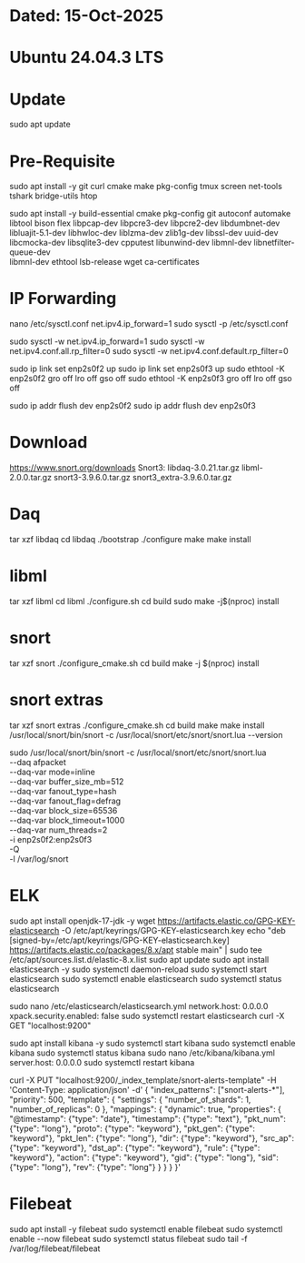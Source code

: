 # Dated: 15-Oct-2025
# Ubuntu 24.04.3 LTS

# Update
sudo apt update

# Pre-Requisite
sudo apt install -y git curl cmake make pkg-config tmux screen net-tools tshark bridge-utils htop

sudo apt install -y build-essential cmake pkg-config git autoconf automake \
libtool bison flex libpcap-dev libpcre3-dev libpcre2-dev libdumbnet-dev  \
libluajit-5.1-dev libhwloc-dev liblzma-dev zlib1g-dev libssl-dev uuid-dev \
libcmocka-dev libsqlite3-dev cpputest libunwind-dev libmnl-dev libnetfilter-queue-dev \
libmnl-dev ethtool lsb-release wget ca-certificates


# IP Forwarding
nano /etc/sysctl.conf 
    net.ipv4.ip_forward=1
sudo sysctl -p /etc/sysctl.conf

sudo sysctl -w net.ipv4.ip_forward=1
sudo sysctl -w net.ipv4.conf.all.rp_filter=0
sudo sysctl -w net.ipv4.conf.default.rp_filter=0

sudo ip link set enp2s0f2 up
sudo ip link set enp2s0f3 up
sudo ethtool -K enp2s0f2 gro off lro off gso off
sudo ethtool -K enp2s0f3 gro off lro off gso off

sudo ip addr flush dev enp2s0f2
sudo ip addr flush dev enp2s0f3




# Download
https://www.snort.org/downloads
Snort3:
    libdaq-3.0.21.tar.gz
    libml-2.0.0.tar.gz
    snort3-3.9.6.0.tar.gz
    snort3_extra-3.9.6.0.tar.gz 

# Daq
tar xzf libdaq
cd libdaq
./bootstrap
./configure
make
make install

# libml
tar xzf libml
cd libml
./configure.sh
cd build
sudo make -j$(nproc) install

# snort
tar xzf snort
./configure_cmake.sh
cd build
make -j $(nproc) install

# snort extras
tar xzf snort extras
./configure_cmake.sh
cd build
make
make install
/usr/local/snort/bin/snort -c /usr/local/snort/etc/snort/snort.lua --version

sudo /usr/local/snort/bin/snort -c /usr/local/snort/etc/snort/snort.lua \
  --daq afpacket \
  --daq-var mode=inline \
  --daq-var buffer_size_mb=512 \
  --daq-var fanout_type=hash \
  --daq-var fanout_flag=defrag \
  --daq-var block_size=65536 \
  --daq-var block_timeout=1000 \
  --daq-var num_threads=2 \
  -i enp2s0f2:enp2s0f3 \
  -Q \
  -l /var/log/snort



#   ELK
sudo apt install openjdk-17-jdk -y
wget https://artifacts.elastic.co/GPG-KEY-elasticsearch -O /etc/apt/keyrings/GPG-KEY-elasticsearch.key
echo "deb [signed-by=/etc/apt/keyrings/GPG-KEY-elasticsearch.key] https://artifacts.elastic.co/packages/8.x/apt stable main" | sudo tee /etc/apt/sources.list.d/elastic-8.x.list
sudo apt update
sudo apt install elasticsearch -y
sudo systemctl daemon-reload
sudo systemctl start elasticsearch
sudo systemctl enable elasticsearch
sudo systemctl status elasticsearch

sudo nano /etc/elasticsearch/elasticsearch.yml
    network.host: 0.0.0.0
    xpack.security.enabled: false
sudo systemctl restart elasticsearch
curl -X GET "localhost:9200"

sudo apt install kibana -y
sudo systemctl start kibana
sudo systemctl enable kibana
sudo systemctl status kibana
sudo nano /etc/kibana/kibana.yml
    server.host: 0.0.0.0
sudo systemctl restart kibana



curl -X PUT "localhost:9200/_index_template/snort-alerts-template" -H 'Content-Type: application/json' -d'
{
  "index_patterns": ["snort-alerts-*"],
  "priority": 500,
  "template": {
    "settings": {
      "number_of_shards": 1,
      "number_of_replicas": 0
    },
    "mappings": {
      "dynamic": true,
      "properties": {
        "@timestamp": {"type": "date"},
        "timestamp": {"type": "text"},
        "pkt_num": {"type": "long"},
        "proto": {"type": "keyword"},
        "pkt_gen": {"type": "keyword"},
        "pkt_len": {"type": "long"},
        "dir": {"type": "keyword"},
        "src_ap": {"type": "keyword"},
        "dst_ap": {"type": "keyword"},
        "rule": {"type": "keyword"},
        "action": {"type": "keyword"},
        "gid": {"type": "long"},
        "sid": {"type": "long"},
        "rev": {"type": "long"}
      }
    }
  }
}'


# Filebeat
sudo apt install -y filebeat
sudo systemctl enable filebeat
sudo systemctl enable --now filebeat
sudo systemctl status filebeat
sudo tail -f /var/log/filebeat/filebeat
